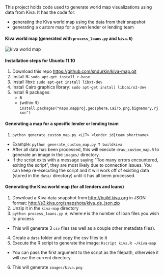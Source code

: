 This project holds code used to generate world map visualizations using data from Kiva. It has the code for:

* generating the Kiva world map using the data from their snapshot
* generating a custom map for a given lender or lending team

#### Kiva world map (generated with `process_loans.py` and `kiva.R`)
![kiva world map](https://github.com/sndurkin/kiva-map/raw/master/images/kiva-small.png)

#### Installation steps for Ubuntu 11.10

1. Download this repo https://github.com/sndurkin/kiva-map.git
2. Install R: `sudo apt-get install r-base`
3. Install libxt: `sudo apt-get install libxt-dev`
4. Install Cairo graphics library: `sudo apt-get install libcairo2-dev`
5. Install R packages:
   * `R`
   * (within R) `install.packages("maps,mapproj,geosphere,Cairo,png,bigmemory,rjson")`

#### Generating a map for a specific lender or lending team

1. `python generate_custom_map.py <L|T> <lender id|team shortname>`
  * Example: `python generate_custom_map.py T buildkiva`
  * After all data has been processed, this will execute `draw_custom_map.R` to generate an image in the `images/` directory.
  * If the script exits with a message saying "Too many errors encountered, exiting the script", they are most likely due to connection issues. You can keep re-executing the script and it will work off of existing data (stored in the `data/` directory) until it has all been processed.

#### Generating the Kiva world map (for all lenders and loans)

1. Download a Kiva data snapshot from http://build.kiva.org in JSON format: http://s3.kiva.org/snapshots/kiva_ds_json.zip
2. Unzip it in the `kiva-map` directory
3. `python process_loans.py #`, where `#` is the number of loan files you wish to process
  * This will generate 3 `csv` files (as well as a couple other metadata files).
4. Create a `data` folder and copy the csv files to it
5. Execute the R script to generate the image: `Rscript kiva.R ~/kiva-map`
  * You can pass the first argument to the script as the filepath, otherwise it will use the current directory.
6. This will generate `images/kiva.png`
